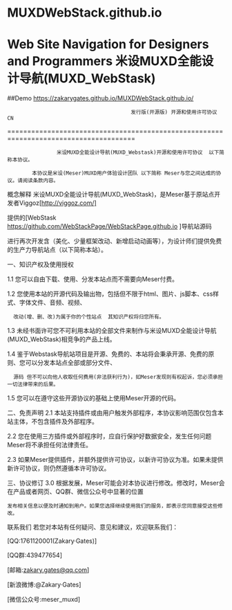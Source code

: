 # MUXDWebStack.github.io
Web Site Navigation for Designers and Programmers
米设MUXD全能设计导航(MUXD_WebStask)
======================================================================================
##Demo https://zakarygates.github.io/MUXDWebStack.github.io/

                                            发行版(开源版) 开源和使用许可协议 CN
======================================================================================

                    米设MUXD全能设计导航(MUXD_Webstask)开源和使用许可协议  以下简称本协议。

            本协议是米设(Meser)MUXD用户体验设计团队 以下简称 Meser与您之间达成的协议。请阅读条款内容。
概念解释
            米设MUXD全能设计导航(MUXD_WebStask)，是Meser基于原站点开发者Viggoz[http://viggoz.com/]  
            
提供的[WebStask https://github.com/WebStackPage/WebStackPage.github.io ]导航站源码

进行再次开发含（美化、少量框架改动、新增启动动画等），为设计师们提供免费的生产力导航站点（以下简称本站）。

一、知识产权及使用授权

1.1 您可以自由下载、使用、分发本站点而不需要向Meser付费。

1.2 您使用本站的开源代码及输出物，包括但不限于html、图片、js脚本、css样式、字体文件、音频、视频、

      改动(增、删、改)为属于你的个性站点  其知识产权将归您所有。
1.3 未经书面许可您不可利用本站的全部文件来制作与米设MUXD全能设计导航(MUXD_WebStask)相竞争的产品上线。

1.4 鉴于Webstask导航站项目是开源、免费的、本站将会秉承开源、免费的原则、您可以分发本站点全部或部分文件、

      源码 但不可以向他人收取任何费用(非法获利行为)，如Meser发现则有权起诉，您必须承担一切法律带来的后果。
1.5 您可以在遵守这些开源协议的基础上使用Meser开源的代码。

二、免责声明
2.1 本站支持插件或由用户触发外部程序，本协议影响范围仅包含本站主体，不包含插件及外部程序。

2.2 您在使用三方插件或外部程序时，应自行保护好数据安全，发生任何问题Meser将不承担任何法律责任。

2.3 如果Meser提供插件，并额外提供许可协议，以新许可协议为准。如果未提供新许可协议，则仍然遵循本许可协议。

三、协议修订
3.0 根据发展，Meser可能会对本协议进行修改。修改时，Meser会在产品或者网页、QQ群、微信公众号中显著的位置

    发布相关信息以便及时通知到用户。如果您选择继续使用我们的服务，即表示您同意接受这些修改。
联系我们
    若您对本站有任何疑问、意见和建议，欢迎联系我们：
    
[QQ:1761120001(Zakary·Gates)]

[QQ群:439477654]

[邮箱:zakary.gates@qq.com]

[新浪微博:@Zakary·Gates]

[微信公众号:meser_muxd]
